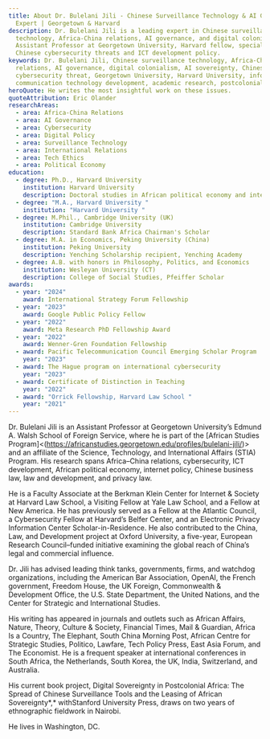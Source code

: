 ```yaml
---
title: About Dr. Bulelani Jili - Chinese Surveillance Technology & AI Governance
  Expert | Georgetown & Harvard
description: Dr. Bulelani Jili is a leading expert in Chinese surveillance
  technology, Africa-China relations, AI governance, and digital colonialism.
  Assistant Professor at Georgetown University, Harvard fellow, specializing in
  Chinese cybersecurity threats and ICT development policy.
keywords: Dr. Bulelani Jili, Chinese surveillance technology, Africa-China
  relations, AI governance, digital colonialism, AI sovereignty, Chinese
  cybersecurity threat, Georgetown University, Harvard University, information
  communication technology development, academic research, postcolonial theory
heroQuote: He writes the most insightful work on these issues.
quoteAttribution: Eric Olander
researchAreas:
  - area: Africa-China Relations
  - area: AI Governance
  - area: Cybersecurity
  - area: Digital Policy
  - area: Surveillance Technology
  - area: International Relations
  - area: Tech Ethics
  - area: Political Economy
education:
  - degree: Ph.D., Harvard University
    institution: Harvard University
    description: Doctoral studies in African political economy and international relations
  - degree: "M.A., Harvard University "
    institution: "Harvard University "
  - degree: M.Phil., Cambridge University (UK)
    institution: Cambridge University
    description: Standard Bank Africa Chairman's Scholar
  - degree: M.A. in Economics, Peking University (China)
    institution: Peking University
    description: Yenching Scholarship recipient, Yenching Academy
  - degree: A.B. with honors in Philosophy, Politics, and Economics
    institution: Wesleyan University (CT)
    description: College of Social Studies, Pfeiffer Scholar
awards:
  - year: "2024"
    award: International Strategy Forum Fellowship
  - year: "2023"
    award: Google Public Policy Fellow
  - year: "2022"
    award: Meta Research PhD Fellowship Award
  - year: "2022"
    award: Wenner-Gren Foundation Fellowship
  - award: Pacific Telecommunication Council Emerging Scholar Program
    year: "2023"
  - award: The Hague program on international cybersecurity
    year: "2023"
  - award: Certificate of Distinction in Teaching
    year: "2022"
  - award: "Orrick Fellowship, Harvard Law School "
    year: "2021"
---
```

Dr. Bulelani Jili is an Assistant Professor at Georgetown University’s Edmund A. Walsh School of Foreign Service, where he is part of the [African Studies Program]<(https://africanstudies.georgetown.edu/profiles/bulelani-jili/)> and an affiliate of the Science, Technology, and International Affairs (STIA) Program. His research spans Africa–China relations, cybersecurity, ICT development, African political economy, internet policy, Chinese business law, law and development, and privacy law.

He is a Faculty Associate at the Berkman Klein Center for Internet & Society at Harvard Law School, a Visiting Fellow at Yale Law School, and a Fellow at New America. He has previously served as a Fellow at the Atlantic Council, a Cybersecurity Fellow at Harvard’s Belfer Center, and an Electronic Privacy Information Center Scholar-in-Residence. He also contributed to the China, Law, and Development project at Oxford University, a five-year, European Research Council–funded initiative examining the global reach of China’s legal and commercial influence.

Dr. Jili has advised leading think tanks, governments, firms, and watchdog organizations, including the American Bar Association, OpenAI, the French government, Freedom House, the UK Foreign, Commonwealth & Development Office, the U.S. State Department, the United Nations, and the Center for Strategic and International Studies.

His writing has appeared in journals and outlets such as African Affairs, Nature, Theory, Culture & Society, Financial Times, Mail & Guardian, Africa Is a Country, The Elephant, South China Morning Post, African Centre for Strategic Studies, Politico, Lawfare, Tech Policy Press, East Asia Forum, and The Economist. He is a frequent speaker at international conferences in South Africa, the Netherlands, South Korea, the UK, India, Switzerland, and Australia.

His current book project, Digital Sovereignty in Postcolonial Africa: The Spread of Chinese Surveillance Tools and the Leasing of African Sovereignty*,* withStanford University Press, draws on two years of ethnographic fieldwork in Nairobi.

He lives in Washington, DC.
